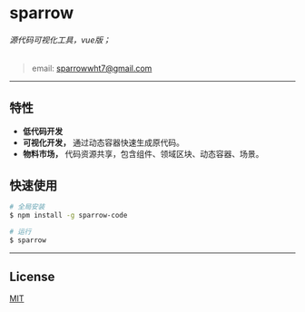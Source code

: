 # sparrow

###### 源代码可视化工具，vue版；
> email: sparrowwht7@gmail.com
---
## 特性

- **低代码开发**
- **可视化开发，** 通过动态容器快速生成原代码。
- **物料市场，** 代码资源共享，包含组件、领域区块、动态容器、场景。

## 快速使用
```bash
# 全局安装
$ npm install -g sparrow-code

# 运行
$ sparrow
```
---

## License
[MIT](http://opensource.org/licenses/MIT)